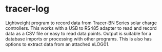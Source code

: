 # tracer-log
Lightweight program to record data from Tracer-BN Series solar charge controllers. This works with a USB to RS485 adapter to read and record data as a CSV file or easy to read data points. Output is suitable for a database imports or processing with other programs.  This is also has options to extract data from an attached eLOG01.  
